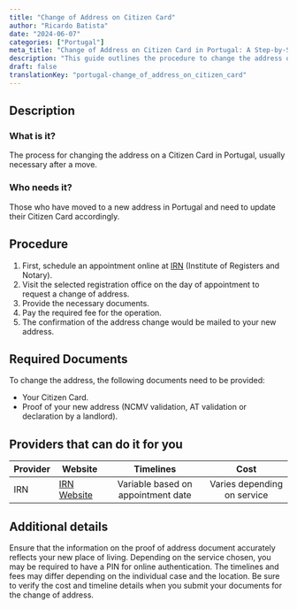 ```yaml
---
title: "Change of Address on Citizen Card"
author: "Ricardo Batista"
date: "2024-06-07"
categories: ["Portugal"]
meta_title: "Change of Address on Citizen Card in Portugal: A Step-by-Step Guide"
description: "This guide outlines the procedure to change the address on a Citizen Card in Portugal, including required documents, and service providers."
draft: false
translationKey: "portugal-change_of_address_on_citizen_card"
---
```


## Description
### What is it?
The process for changing the address on a Citizen Card in Portugal, usually necessary after a move.
### Who needs it?
Those who have moved to a new address in Portugal and need to update their Citizen Card accordingly.

## Procedure
1. First, schedule an appointment online at [IRN](https://agendamento.irn.mj.pt/menu) (Institute of Registers and Notary).
2. Visit the selected registration office on the day of appointment to request a change of address.
3. Provide the necessary documents.
4. Pay the required fee for the operation.
5. The confirmation of the address change would be mailed to your new address.

## Required Documents
To change the address, the following documents need to be provided:
- Your Citizen Card.
- Proof of your new address (NCMV validation, AT validation or declaration by a landlord).
  
## Providers that can do it for you

| Provider        |     Website     |     Timelines    |       Cost      |
| --------------- | --------------- |  :-------------: | :-------------: |
| IRN      | [IRN Website](https://www.irn.mj.pt/)       |     Variable based on appointment date   |    Varies depending on service      |

## Additional details
Ensure that the information on the proof of address document accurately reflects your new place of living. Depending on the service chosen, you may be required to have a PIN for online authentication. 
The timelines and fees may differ depending on the individual case and the location. Be sure to verify the cost and timeline details when you submit your documents for the change of address.